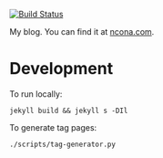 [![Build Status](https://travis-ci.com/soonick/soonick.github.io.svg?branch=master)](https://travis-ci.com/soonick/soonick.github.io)

My blog. You can find it at [ncona.com](https://ncona.com).

# Development

To run locally:

```
jekyll build && jekyll s -DIl
```

To generate tag pages:

```
./scripts/tag-generator.py
```

